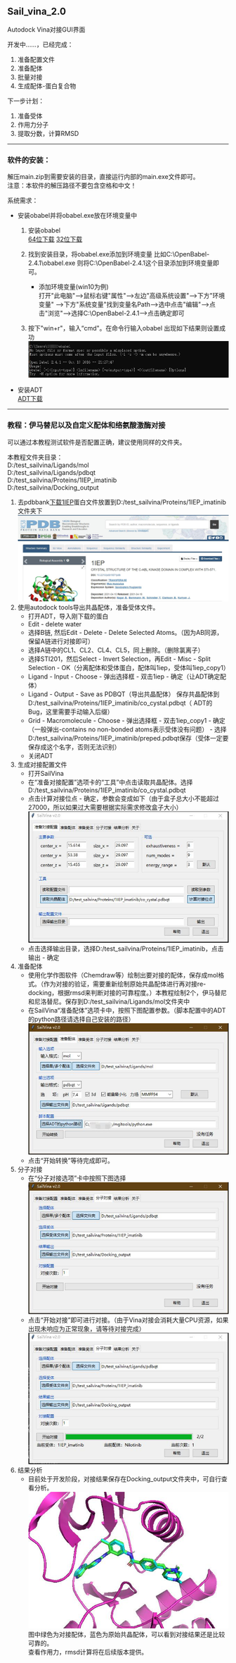 ## Sail_vina_2.0
Autodock Vina对接GUI界面

开发中……，已经完成：
1. 准备配置文件
2. 准备配体
3. 批量对接
4. 生成配体-蛋白复合物  

下一步计划：  
1. 准备受体
2. 作用力分子
3. 提取分数，计算RMSD

---
### 软件的安装：  
解压main.zip到需要安装的目录，直接运行内部的main.exe文件即可。  
注意：本软件的解压路径不要包含空格和中文！
  
系统需求：  
- 安装obabel并将obabel.exe放在环境变量中
    1. 安装obabel  
        [64位下载](https://sourceforge.net/projects/openbabel/files/openbabel/2.4.1/OpenBabel-2.4.1.exe/download)
        [32位下载](https://sourceforge.net/projects/openbabel/files/openbabel/2.4.1/OpenBabel-2.4.1-x86.exe/download)
    2. 找到安装目录，将obabel.exe添加到环境变量
  比如C:\OpenBabel-2.4.1\obabel.exe
  则将C:\OpenBabel-2.4.1这个目录添加到环境变量即可。  
  
        - 添加环境变量(win10为例)  
  打开"此电脑"-->鼠标右键"属性"-->左边"高级系统设置"-->下方"环境变量"
  -->下方"系统变量"找到变量名Path-->选中点击"编辑"-->点击"浏览"-->选择C:\OpenBabel-2.4.1-->点击确定即可
    3. 按下"win+r"，输入“cmd"。在命令行输入obabel
 出现如下结果则设置成功  
 ![obabel](./readme_pic/cmd_obabel.jpg)
  
- 安装ADT  
[ADT下载](http://mgltools.scripps.edu/downloads/downloads/tars/releases/REL1.5.6/mgltools_win32_1.5.6_Setup.exe)

---

### 教程：伊马替尼以及自定义配体和络氨酸激酶对接
可以通过本教程测试软件是否配置正确，建议使用同样的文件夹。  

本教程文件夹目录：  
D:/test_sailvina/Ligands/mol  
D:/test_sailvina/Ligands/pdbqt  
D:/test_sailvina/Proteins/1IEP_imatinib  
D:/test_sailvina/Docking_output  

1. 去pdbbank[下载1IEP](https://files.rcsb.org/download/1IEP.pdb)蛋白文件放置到D:/test_sailvina/Proteins/1IEP_imatinib
文件夹下
![pdb](./readme_pic/pdb_bank.jpg)
2. 使用autodock tools导出共晶配体，准备受体文件。 
    - 打开ADT，导入刚下载的蛋白 
    - Edit - delete water
    - 选择B链, 然后Edit - Delete - Delete Selected Atoms。（因为AB同源，保留A链进行对接即可）
    - 选择A链中的CL1、CL2、CL4、CL5，同上删除。（删除氯离子）
    - 选择STI201，然后Select - Invert Selection，再Edit - Misc - 
    Split Selection - OK（分离配体和受体蛋白，配体叫1iep，受体叫1iep_copy1）
    - Ligand - Input - Choose - 弹出选择框 - 双击1iep - 确定（让ADT确定配体）
    - Ligand - Output - Save as PDBQT（导出共晶配体）
    保存共晶配体到D:/test_sailvina/Proteins/1IEP_imatinib/co_cystal.pdbqt（
    ADT的Bug，这里需要手动输入后缀）
    - Grid - Macromolecule - Choose - 弹出选择框 - 双击1iep_copy1 - 确定（一般弹出-contains no non-bonded atoms表示受体没有问题） - 选择D:/test_sailvina/Proteins/1IEP_imatinib/preped.pdbqt保存（受体一定要保存成这个名字，否则无法识别）
    - 关闭ADT
3. 生成对接配置文件
    - 打开SailVina
    - 在“准备对接配置”选项卡的“工具”中点击读取共晶配体。选择D:/test_sailvina/Proteins/1IEP_imatinib/co_cystal.pdbqt
    - 点击计算对接位点 - 确定，参数会变成如下（由于盒子总大小不能超过27000，所以如果过大需要根据实际需求修改盒子大小）  
    ![co_ligand](./readme_pic/load_co_ligand.jpg)
    - 点击选择输出目录，选择D:/test_sailvina/Proteins/1IEP_imatinib，点击输出 - 确定
4. 准备配体
    - 使用化学作图软件（Chemdraw等）绘制出要对接的配体，保存成mol格式。（作为对接的验证，需要重新绘制原始共晶配体进行再对接re-docking，根据rmsd来判断对接的可靠程度。）本教程绘制2个，伊马替尼和尼洛替尼。保存到D:/test_sailvina/Ligands/mol文件夹中
    - 在SailVina“准备配体”选项卡中，按照下图配置参数。（脚本配置中的ADT的python路径请选择自己安装的路径）  
    ![preped_ligand](./readme_pic/preped_ligands.jpg)
    - 点击“开始转换”等待完成即可。
5. 分子对接
    - 在“分子对接选项”卡中按照下图选择  
    ![docking](./readme_pic/docking.jpg)  
    - 点击“开始对接”即可进行对接。（由于Vina对接会消耗大量CPU资源，如果出现未响应为正常现象，请等待对接完成）  
    ![docking_process](./readme_pic/docking_process.jpg)
6. 结果分析
    - 目前处于开发阶段，对接结果保存在Docking_output文件夹中，可自行查看分析。  
    ![docking_result](./readme_pic/docking_result.jpg)  
    图中绿色为对接配体，蓝色为原始共晶配体，可以看到对接结果还是比较可靠的。  
    查看作用力，rmsd计算将在后续版本提供。